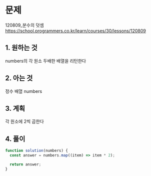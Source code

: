 # 문제

120809\_분수의 덧셈
https://school.programmers.co.kr/learn/courses/30/lessons/120809

## 1. 원하는 것

numbers의 각 원소 두배한 배열을 리턴한다

## 2. 아는 것

정수 배열 numbers

## 3. 계획

각 원소에 2씩 곱한다

## 4. 풀이

```js
function solution(numbers) {
  const answer = numbers.map((item) => item * 2);

  return answer;
}
```
